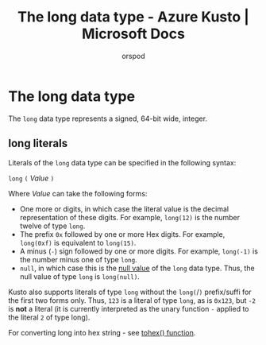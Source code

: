 ﻿---
title: The long data type - Azure Kusto | Microsoft Docs
description: This article describes The long data type in Azure Kusto.
author: orspod
ms.author: v-orspod
ms.reviewer: mblythe
ms.service: kusto
ms.topic: reference
ms.date: 09/24/2018
---
# The long data type

The `long` data type represents a signed, 64-bit wide, integer.

## long literals

Literals of the `long` data type can be specified in the following syntax:

`long` `(` *Value* `)`

Where *Value* can take the following forms:
* One more or digits, in which case the literal value is the decimal representation
  of these digits. For example, `long(12)` is the number twelve of type `long`.
* The prefix `0x` followed by one or more Hex digits. For example,
  `long(0xf)` is equivalent to `long(15)`.
* A minus (`-`) sign followed by one or more digits. For example, `long(-1)`
  is the number minus one of type `long`.
* `null`, in which case this is the [null value](null-values.md)
  of the `long` data type. Thus, the null value of type `long` is `long(null)`.

Kusto also supports literals of type `long` without the `long(`/`)` prefix/suffi
for the first two forms only. Thus, `123` is a literal of type `long`, as is
`0x123`, but `-2` is **not** a literal (it is currently interpreted as the unary
function `-` applied to the literal `2` of type long).
 
For converting long into hex string - see [tohex() function](https://kusdoc2.azurewebsites.net/docs/tohexfunction.html).